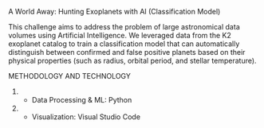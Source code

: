 A World Away: Hunting Exoplanets with AI (Classification Model)

This challenge aims to address the problem of large astronomical data volumes using Artificial Intelligence. We leveraged data from the K2 exoplanet catalog to train a classification model that can automatically distinguish between confirmed and false positive planets based on their physical properties (such as radius, orbital period, and stellar temperature).

METHODOLOGY AND TECHNOLOGY
1. - Data Processing & ML: Python
2. - Visualization: Visual Studio Code
